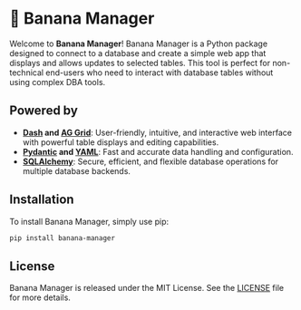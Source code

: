 # 🍌 Banana Manager

Welcome to **Banana Manager**! Banana Manager is a Python package designed to connect to a database and create a simple web app that displays and allows updates to selected tables. This tool is perfect for non-technical end-users who need to interact with database tables without using complex DBA tools.


## Powered by

- **[Dash](https://dash.plotly.com/) and [AG Grid](https://www.ag-grid.com/)**: User-friendly, intuitive, and interactive web interface with powerful table displays and editing capabilities.
- **[Pydantic](https://pydantic-docs.helpmanual.io/) and [YAML](https://yaml.org/)**: Fast and accurate data handling and configuration.
- **[SQLAlchemy](https://www.sqlalchemy.org/)**: Secure, efficient, and flexible database operations for multiple database backends.


## Installation

To install Banana Manager, simply use pip:

```bash
pip install banana-manager
```

## License

Banana Manager is released under the MIT License. See the [LICENSE](LICENSE) file for more details.